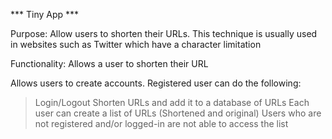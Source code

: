 *** Tiny App ***

Purpose: Allow users to shorten their URLs. This technique is usually used in websites such as Twitter which have a character limitation

Functionality:
Allows a user to shorten their URL

Allows users to create accounts.
Registered user can do the following:
>Login/Logout
>Shorten URLs and add it to a database of URLs
>Each user can create a list of URLs (Shortened and original)
>Users who are not registered and/or logged-in are not able to access the list